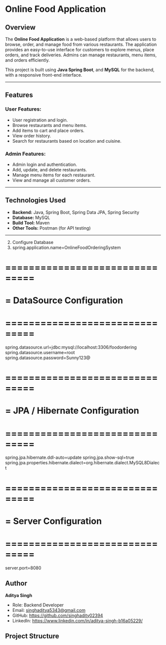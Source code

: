 # Online Food Application

## Overview
The **Online Food Application** is a web-based platform that allows users to browse, order, and manage food from various restaurants. The application provides an easy-to-use interface for customers to explore menus, place orders, and track deliveries. Admins can manage restaurants, menu items, and orders efficiently.  

This project is built using **Java Spring Boot**, and **MySQL** for the backend, with a responsive front-end interface.  

---

## Features

### User Features:
- User registration and login.
- Browse restaurants and menu items.
- Add items to cart and place orders.
- View order history.
- Search for restaurants based on location and cuisine.

### Admin Features:
- Admin login and authentication.
- Add, update, and delete restaurants.
- Manage menu items for each restaurant.
- View and manage all customer orders.

---

## Technologies Used
- **Backend:** Java, Spring Boot, Spring Data JPA, Spring Security
- **Database:** MySQL
- **Build Tool:** Maven
- **Other Tools:** Postman (for API testing)

-------------------------
2. Configure Database
3. spring.application.name=OnlineFoodOrderingSystem

# ===============================
# = DataSource Configuration
# ===============================
spring.datasource.url=jdbc:mysql://localhost:3306/foodordering
spring.datasource.username=root
spring.datasource.password=Sunny123@

# ===============================
# = JPA / Hibernate Configuration
# ===============================
spring.jpa.hibernate.ddl-auto=update
spring.jpa.show-sql=true
spring.jpa.properties.hibernate.dialect=org.hibernate.dialect.MySQL8Dialect

# ===============================
# = Server Configuration
# ===============================
server.port=8080

## Author

**Aditya Singh**  
- Role: Backend Developer  
- Email: singhaditya5343@gmail.com  
- GitHub: https://github.com/singhadity02394
- LinkedIn: https://www.linkedin.com/in/aditya-singh-b16a05229/


## Project Structure
